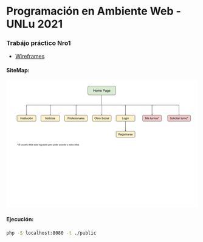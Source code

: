 # Programación en Ambiente Web - UNLu 2021

### Trabájo práctico Nro1
* [Wireframes](https://www.figma.com/file/jQMMTd8Lr03jn2oPnYBbGK/PAW)
#### SiteMap:
![sitemap](https://raw.githubusercontent.com/lucasrk00/PAW-2021/master/images/Sitemap.png)

#### Ejecución:
```sh
php -S localhost:8080 -t ./public
```